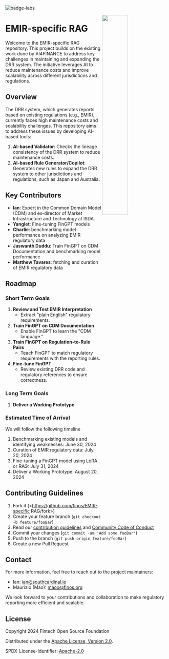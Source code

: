 ![badge-labs](https://user-images.githubusercontent.com/327285/230928932-7c75f8ed-e57b-41db-9fb7-a292a13a1e58.svg)

<img align="right" width="40%" src="https://www.finos.org/hubfs/FINOS/finos-logo/FINOS_Icon_Wordmark_Name_RGB_horizontal.png">

# EMIR-specific RAG

Welcome to the EMIR-specific RAG repository. This project builds on the existing work done by AI4FINANCE to address key challenges in maintaining and expanding the DRR system. The initiative leverages AI to reduce maintenance costs and improve scalability across different jurisdictions and regulations.


## Overview

The DRR system, which generates reports based on existing regulations (e.g., EMIR), currently faces high maintenance costs and scalability challenges. This repository aims to address these issues by developing AI-based tools:
1. **AI-based Validator**: Checks the lineage consistency of the DRR system to reduce maintenance costs.
2. **AI-based Rule Generator/Copilot**: Generates new rules to expand the DRR system to other jurisdictions and regulations, such as Japan and Australia.

## Key Contributors

- **Ian**: Expert in the Common Domain Model (CDM) and ex-director of Market Infrastructure and Technology at ISDA.
- **Yanglet**: Fine-tuning FinGPT models
- **Charlie**: benchmarking model performance on analyzing EMIR regulatory data
- **Jaswanth Duddu**: Train FinGPT on CDM Documentation and benchmarking model performance
- **Matthew Tavares**: fetching and curation of EMIR regulatory data


## Roadmap

### Short Term Goals

1. **Review and Test EMIR Interpretation**
    - Extract "plain English" regulatory requirements.
2. **Train FinGPT on CDM Documentation**
    - Enable FinGPT to learn the "CDM language."
3. **Train FinGPT on Regulation-to-Rule Pairs**
    - Teach FinGPT to match regulatory requirements with the reporting rules.
4. **Fine-tune FinGPT**
    - Review existing DRR code and regulatory references to ensure correctness.

### Long Term Goals

1. **Deliver a Working Prototype**

### Estimated Time of Arrival

We will follow the following timeline  
1. Benchmarking existing models and identifying weaknesses: June 30, 2024 
2. Curation of EMIR regulatory data: July 20, 2024
3. Fine-tuning a FinGPT model using LoRA or RAG: July 31, 2024
4. Deliver a Working Prototype: August 20, 2024



## Contributing Guidelines

1. Fork it (<https://github.com/finos/EMIR-specific RAG/fork>)
2. Create your feature branch (`git checkout -b feature/fooBar`)
3. Read our [contribution guidelines](.github/CONTRIBUTING.md) and [Community Code of Conduct](https://www.finos.org/code-of-conduct)
4. Commit your changes (`git commit -am 'Add some fooBar'`)
5. Push to the branch (`git push origin feature/fooBar`)
6. Create a new Pull Request

## Contact

For more information, feel free to reach out to the project maintainers:
- Ian: ian@southcardinal.ie 
- Maurizio (Mao): maoo@finos.org 

We look forward to your contributions and collaboration to make regulatory reporting more efficient and scalable.

## License

Copyright 2024 Fintech Open Source Foundation

Distributed under the [Apache License, Version 2.0](http://www.apache.org/licenses/LICENSE-2.0).

SPDX-License-Identifier: [Apache-2.0](https://spdx.org/licenses/Apache-2.0)

